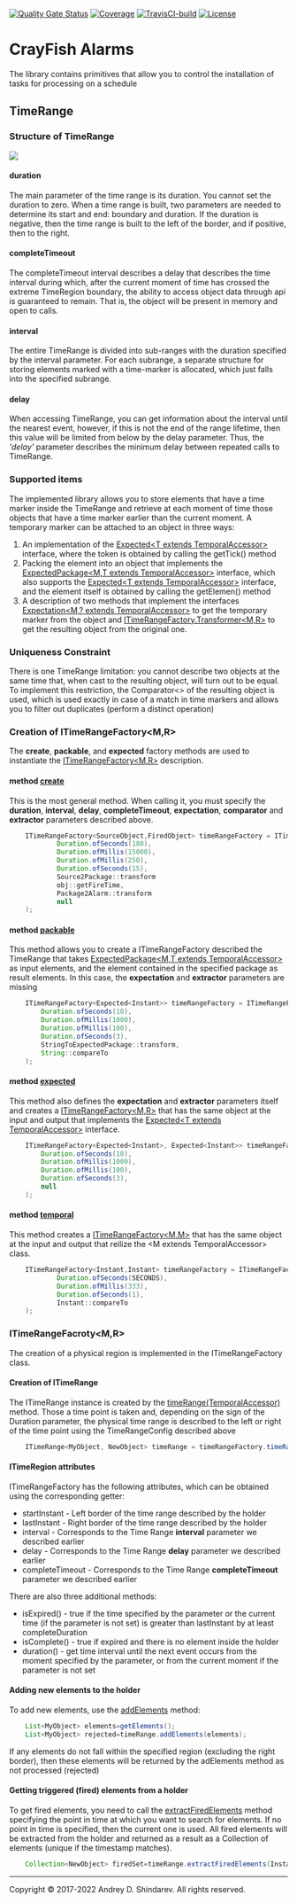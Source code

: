 [![Quality Gate Status](https://sonarcloud.io/api/project_badges/measure?project=sftwnd_crayfish_alarms&metric=alert_status)](https://sonarcloud.io/summary/new_code?id=sftwnd_crayfish_alarms)
[![Coverage](https://sonarcloud.io/api/project_badges/measure?project=sftwnd_crayfish_alarms&metric=coverage)](https://sonarcloud.io/summary/new_code?id=sftwnd_crayfish_alarms)
[![TravisCI-build](https://app.travis-ci.com/sftwnd/crayfish-alarms.svg?branch=master)](https://app.travis-ci.com/github/sftwnd/crayfish-alarms/logscans)
[![License](https://img.shields.io/badge/License-BSD_3--Clause-blue.svg)](https://github.com/sftwnd/crayfish-alarms/blob/master/LICENSE)
# CrayFish Alarms

The library contains primitives that allow you to control the installation of tasks for processing on a schedule

## TimeRange

### Structure of TimeRange
![](img/TimeRange.svg)

#### duration
The main parameter of the time range is its duration. You cannot set the duration to zero. When a time range is built, two parameters are needed to determine its start and end: boundary and duration. If the duration is negative, then the time range is built to the left of the border, and if positive, then to the right.

#### completeTimeout
The completeTimeout interval describes a delay that describes the time interval during which, after the current moment of time has crossed the extreme TimeRegion boundary, the ability to access object data through api is guaranteed to remain.
That is, the object will be present in memory and open to calls.

#### interval
The entire TimeRange is divided into sub-ranges with the duration specified by the interval parameter.
For each subrange, a separate structure for storing elements marked with a time-marker is allocated, which just falls into the specified subrange.

#### delay
When accessing TimeRange, you can get information about the interval until the nearest event, however, if this is not the end of the range lifetime, then this value will be limited from below by the delay parameter. Thus, the _'delay'_ parameter describes the minimum delay between repeated calls to TimeRange.

### Supported items
The implemented library allows you to store elements that have a time marker inside the TimeRange and retrieve at each moment of time those objects that have a time marker earlier than the current moment. A temporary marker can be attached to an object in three ways:
1) An implementation of the [Expected&lt;T extends TemporalAccessor&gt;](https://github.com/sftwnd/crayfish-common-expectation/blob/crayfish-common-expectation-1.0.0/src/main/java/com/github/sftwnd/crayfish/common/expectation/Expected.java) interface, where the token is obtained by calling the getTick() method
2) Packing the element into an object that implements the [ExpectedPackage&lt;M,T extends TemporalAccessor&gt;](https://github.com/sftwnd/crayfish-common-expectation/blob/crayfish-common-expectation-1.0.0/src/main/java/com/github/sftwnd/crayfish/common/expectation/ExpectedPackage.java) interface, which also supports the [Expected&lt;T extends TemporalAccessor&gt;](https://github.com/sftwnd/crayfish-common-expectation/blob/crayfish-common-expectation-1.0.0/src/main/java/com/github/sftwnd/crayfish/common/expectation/Expected.java) interface, and the element itself is obtained by calling the getElemen() method
3) A description of two methods that implement the interfaces [Expectation&lt;M,? extends TemporalAccessor&gt;](https://github.com/sftwnd/crayfish-common-expectation/blob/crayfish-common-expectation-1.0.0/src/main/java/com/github/sftwnd/crayfish/common/expectation/Expectation.java) to get the temporary marker from the object and [ITimeRangeFactory.Transformer&lt;M,R&gt;](./crayfish-alarms-timerange/src/main/java/com/github/sftwnd/crayfish/alarms/timerange/ITimeRange.java#L138-L155) to get the resulting object from the original one.

### Uniqueness Constraint
There is one TimeRange limitation: you cannot describe two objects at the same time that, when cast to the resulting object, will turn out to be equal.
To implement this restriction, the Comparator&lt;&gt; of the resulting object is used, which is used exactly in case of a match in time markers and allows you to filter out duplicates (perform a distinct operation)

### Creation of ITimeRangeFactory&lt;M,R&gt;
The **create**, **packable**, and **expected** factory methods are used to instantiate the [ITimeRangeFactory&lt;M,R&gt;](./crayfish-alarms-timerange/src/main/java/com/github/sftwnd/crayfish/alarms/timerange/ITimeRangeFactory.java) description.
#### method [create](./crayfish-alarms-timerange/src/main/java/com/github/sftwnd/crayfish/alarms/timerange/ITimeRangeFactory.java#L50-L69)
This is the most general method. When calling it, you must specify the **duration**, **interval**, **delay**, **completeTimeout**, **expectation**, **comparator** and **extractor** parameters described above.

```java
    ITimeRangeFactory<SourceObject,FiredObject> timeRangeFactory = ITimeRangeFactory.create(
            Duration.ofSeconds(180),
            Duration.ofMillis(15000),
            Duration.ofMillis(250),
            Duration.ofSeconds(15),
            Source2Package::transform
            obj::getFireTime,
            Package2Alarm::transform
            null
    );
```

#### method [packable](./crayfish-alarms-timerange/src/main/java/com/github/sftwnd/crayfish/alarms/timerange/ITimeRangeFactory.java#L106-L119)
This method allows you to create a ITimeRangeFactory described the TimeRange that takes [ExpectedPackage&lt;M,T extends TemporalAccessor&gt;](https://github.com/sftwnd/crayfish-common-expectation/blob/crayfish-common-expectation-1.0.0/src/main/java/com/github/sftwnd/crayfish/common/expectation/ExpectedPackage.java) as input elements, and the element contained in the specified package as result elements.
In this case, the **expectation** and **extractor** parameters are missing

```java
    ITimeRangeFactory<Expected<Instant>> timeRangeFactory = ITimeRangeFactory.packable(
        Duration.ofSeconds(10),
        Duration.ofMillis(1000),
        Duration.ofMillis(100),
        Duration.ofSeconds(3),
        StringToExpectedPackage::transform,
        String::compareTo
    );
```

#### method [expected](./crayfish-alarms-timerange/src/main/java/com/github/sftwnd/crayfish/alarms/timerange/ITimeRangeFactory.java#L131-L138)
This method also defines the **expectation** and **extractor** parameters itself and creates a [ITimeRangeFactory&lt;M,R&gt;](./crayfish-alarms-timerange/src/main/java/com/github/sftwnd/crayfish/alarms/timerange/ITimeRangeFactory.java) that has the same object at the input and output that implements the [Expected&lt;T extends TemporalAccessor&gt;](https://github.com/sftwnd/crayfish-common-expectation/blob/crayfish-common-expectation-1.0.0/src/main/java/com/github/sftwnd/crayfish/common/expectation/Expected.java) interface.

```java
    ITimeRangeFactory<Expected<Instant>, Expected<Instant>> timeRangeFactory = TimeRangeConfig.expected(
        Duration.ofSeconds(10),
        Duration.ofMillis(1000),
        Duration.ofMillis(100),
        Duration.ofSeconds(3),
        null
    );
```

#### method [temporal](./crayfish-alarms-timerange/src/main/java/com/github/sftwnd/crayfish/alarms/timerange/ITimeRangeFactory.java#L150-L157)
This method creates a [ITimeRangeFactory&lt;M,M&gt;](./crayfish-alarms-timerange/src/main/java/com/github/sftwnd/crayfish/alarms/timerange/ITimeRangeFactory.java) that has the same object at the input and output that reilize the &lt;M extends TemporalAccessor&gt; class.

```java
    ITimeRangeFactory<Instant,Instant> timeRangeFactory = ITimeRangeFactory.temporal (
            Duration.ofSeconds(SECONDS),
            Duration.ofMillis(333),
            Duration.ofSeconds(1),
            Instant::compareTo
    );
```

### ITimeRangeFacroty&lt;M,R&gt;

The creation of a physical region is implemented in the ITimeRangeFactory class.

#### Creation of ITimeRange

The ITimeRange instance is created by the [timeRange(TemporalAccessor)](./crayfish-alarms-timerange/src/main/java/com/github/sftwnd/crayfish/alarms/timerange/ITimeRangeFactory.java#L32) method. Those a time point is taken and, depending on the sign of the Duration parameter, the physical time range is described to the left or right of the time point using the TimeRangeConfig described above

```java
    ITimeRange<MyObject, NewObject> timeRange = timeRangeFactory.timeRange(Instant.now);
```

#### ITimeRegion attributes
ITimeRangeFactory has the following attributes, which can be obtained using the corresponding getter:
* startInstant - Left border of the time range described by the holder
* lastInstant - Right border of the time range described by the holder
* interval - Corresponds to the Time Range **interval** parameter we described earlier
* delay - Corresponds to the Time Range **delay** parameter we described earlier
* completeTimeout - Corresponds to the Time Range **completeTimeout** parameter we described earlier

There are also three additional methods:
* isExpired() - true if the time specified by the parameter or the current time (if the parameter is not set) is greater than lastInstant by at least completeDuration
* isComplete() - true if expired and there is no element inside the holder
* duration() - get time interval until the next event occurs from the moment specified by the parameter, or from the current moment if the parameter is not set

#### Adding new elements to the holder
To add new elements, use the [addElements](./crayfish-alarms-timerange/src/main/java/com/github/sftwnd/crayfish/alarms/timerange/TimeRange.java#176#L185-L204) method:

```java
    List<MyObject> elements=getElements();
    List<MyObject> rejected=timeRange.addElements(elements);
```

If any elements do not fall within the specified region (excluding the right border), then these elements will be returned by the adElements method as not processed (rejected)

#### Getting triggered (fired) elements from a holder
To get fired elements, you need to call the [extractFiredElements](./crayfish-alarms-timerange/src/main/java/com/github/sftwnd/crayfish/alarms/timerange/TimeRange.java#L212-L233) method specifying the point in time at which you want to search for elements. If no point in time is specified, then the current one is used.
All fired elements will be extracted from the holder and returned as a result as a Collection of elements (unique if the timestamp matches).

```java
    Collection<NewObject> firedSet=timeRange.extractFiredElements(Instant.now.plusMillis(250));
```

---
Copyright © 2017-2022 Andrey D. Shindarev. All rights reserved.
